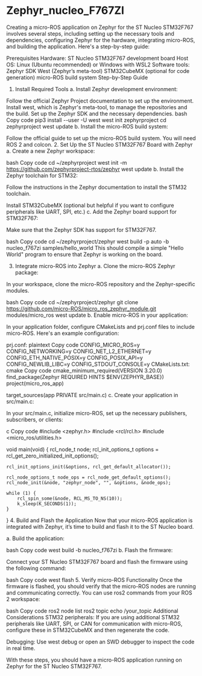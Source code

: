 # Zephyr_nucleo_F767ZI

Creating a micro-ROS application on Zephyr for the ST Nucleo STM32F767 involves several steps, including setting up the necessary tools and dependencies, configuring Zephyr for the hardware, integrating micro-ROS, and building the application. Here's a step-by-step guide:

Prerequisites
Hardware: ST Nucleo STM32F767 development board
Host OS: Linux (Ubuntu recommended) or Windows with WSL2
Software tools:
Zephyr SDK
West (Zephyr’s meta-tool)
STM32CubeMX (optional for code generation)
micro-ROS build system
Step-by-Step Guide
1. Install Required Tools
a. Install Zephyr development environment:

Follow the official Zephyr Project documentation to set up the environment.
Install west, which is Zephyr's meta-tool, to manage the repositories and the build.
Set up the Zephyr SDK and the necessary dependencies.
bash
Copy code
pip3 install --user -U west
west init zephyrproject
cd zephyrproject
west update
b. Install the micro-ROS build system:

Follow the official guide to set up the micro-ROS build system. You will need ROS 2 and colcon.
2. Set Up the ST Nucleo STM32F767 Board with Zephyr
a. Create a new Zephyr workspace:

bash
Copy code
cd ~/zephyrproject
west init -m https://github.com/zephyrproject-rtos/zephyr
west update
b. Install the Zephyr toolchain for STM32:

Follow the instructions in the Zephyr documentation to install the STM32 toolchain.

Install STM32CubeMX (optional but helpful if you want to configure peripherals like UART, SPI, etc.)
c. Add the Zephyr board support for STM32F767:

Make sure that the Zephyr SDK has support for STM32F767.

bash
Copy code
cd ~/zephyrproject/zephyr
west build -p auto -b nucleo_f767zi samples/hello_world
This should compile a simple "Hello World" program to ensure that Zephyr is working on the board.

3. Integrate micro-ROS into Zephyr
a. Clone the micro-ROS Zephyr package:

In your workspace, clone the micro-ROS repository and the Zephyr-specific modules.

bash
Copy code
cd ~/zephyrproject/zephyr
git clone https://github.com/micro-ROS/micro_ros_zephyr_module.git modules/micro_ros
west update
b. Enable micro-ROS in your application:

In your application folder, configure CMakeLists and prj.conf files to include micro-ROS. Here's an example configuration:

prj.conf:
plaintext
Copy code
CONFIG_MICRO_ROS=y
CONFIG_NETWORKING=y
CONFIG_NET_L2_ETHERNET=y
CONFIG_ETH_NATIVE_POSIX=y
CONFIG_POSIX_API=y
CONFIG_NEWLIB_LIBC=y
CONFIG_STDOUT_CONSOLE=y
CMakeLists.txt:
cmake
Copy code
cmake_minimum_required(VERSION 3.20.0)
find_package(Zephyr REQUIRED HINTS $ENV{ZEPHYR_BASE})
project(micro_ros_app)

target_sources(app PRIVATE src/main.c)
c. Create your application in src/main.c:

In your src/main.c, initialize micro-ROS, set up the necessary publishers, subscribers, or clients:

c
Copy code
#include <zephyr.h>
#include <rcl/rcl.h>
#include <micro_ros/utilities.h>

void main(void) {
    rcl_node_t node;
    rcl_init_options_t options = rcl_get_zero_initialized_init_options();
    
    rcl_init_options_init(&options, rcl_get_default_allocator());
    
    rcl_node_options_t node_ops = rcl_node_get_default_options();
    rcl_node_init(&node, "zephyr_node", "", &options, &node_ops);

    while (1) {
        rcl_spin_some(&node, RCL_MS_TO_NS(10));
        k_sleep(K_SECONDS(1));
    }
}
4. Build and Flash the Application
Now that your micro-ROS application is integrated with Zephyr, it’s time to build and flash it to the ST Nucleo board.

a. Build the application:

bash
Copy code
west build -b nucleo_f767zi
b. Flash the firmware:

Connect your ST Nucleo STM32F767 board and flash the firmware using the following command:

bash
Copy code
west flash
5. Verify micro-ROS Functionality
Once the firmware is flashed, you should verify that the micro-ROS nodes are running and communicating correctly. You can use ros2 commands from your ROS 2 workspace:

bash
Copy code
ros2 node list
ros2 topic echo /your_topic
Additional Considerations
STM32 peripherals: If you are using additional STM32 peripherals like UART, SPI, or CAN for communication with micro-ROS, configure these in STM32CubeMX and then regenerate the code.

Debugging: Use west debug or open an SWD debugger to inspect the code in real time.

With these steps, you should have a micro-ROS application running on Zephyr for the ST Nucleo STM32F767.



